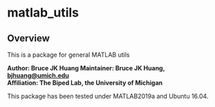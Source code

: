 # matlab_utils
## Overview

This is a package for general MATLAB utils

**Author: Bruce JK Huang
Maintainer: Bruce JK Huang, bjhuang@umich.edu  
Affiliation: The Biped Lab, the University of Michigan**

This package has been tested under MATLAB2019a and Ubuntu 16.04.

